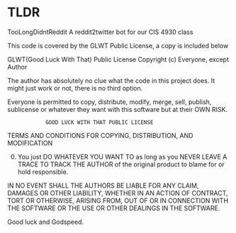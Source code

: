 # TLDR
TooLongDidntReddit
A reddit2twitter bot for our CIS 4930 class

This code is covered by the GLWT Public License, a copy is included below

GLWT(Good Luck With That) Public License
Copyright (c) Everyone, except Author

The author has absolutely no clue what the code in this project does.
It might just work or not, there is no third option.

Everyone is permitted to copy, distribute, modify, merge, sell, publish,
sublicense or whatever they want with this software but at their OWN RISK.


                GOOD LUCK WITH THAT PUBLIC LICENSE
   TERMS AND CONDITIONS FOR COPYING, DISTRIBUTION, AND MODIFICATION

0. You just DO WHATEVER YOU WANT TO as long as you NEVER LEAVE A
TRACE TO TRACK THE AUTHOR of the original product to blame for or hold
responsible.

IN NO EVENT SHALL THE AUTHORS BE LIABLE FOR ANY CLAIM, DAMAGES OR OTHER LIABILITY,
WHETHER IN AN ACTION OF CONTRACT, TORT OR OTHERWISE, ARISING FROM, OUT OF OR IN
CONNECTION WITH THE SOFTWARE OR THE USE OR OTHER DEALINGS IN THE SOFTWARE.

Good luck and Godspeed.
